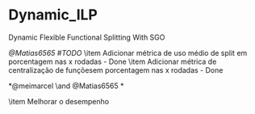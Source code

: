 # Dynamic_ILP
Dynamic Flexible Functional Splitting With SGO


*@Matias6565 #TODO*
\item Adicionar métrica de uso médio de split em porcentagem nas x rodadas - Done
\item  Adicionar métrica de centralização de funçõesem porcentagem nas x rodadas - Done

*@meimarcel \and @Matias6565 *

\item Melhorar o desempenho
